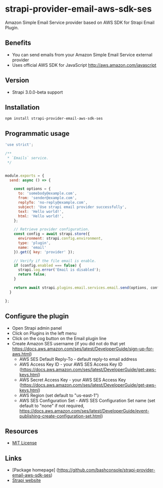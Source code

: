 # strapi-provider-email-aws-sdk-ses

Amazon Simple Email Service provider based on AWS SDK for Strapi Email Plugin.

## Benefits

 - You can send emails from your Amazon Simple Email Service external provider
 - Uses official AWS SDK for JavaScript http://aws.amazon.com/javascript

## Version
 - Strapi 3.0.0-beta support

## Installation

`npm install strapi-provider-email-aws-sdk-ses`


## Programmatic usage


```javascript
'use strict';

/**
 * `Emails` service.
 */


module.exports = {
  send: async () => {

    const options = {
      to: 'somebody@example.com',
      from: 'sender@example.com',
      replyTo: 'no-reply@example.com',
      subject: 'Use strapi email provider successfully',
      text: 'Hello world!',
      html: 'Hello world!',
    };

    // Retrieve provider configuration.
    const config = await strapi.store({
      environment: strapi.config.environment,
      type: 'plugin',
      name: 'email'
    }).get({ key: 'provider' });

    // Verify if the file email is enable.
    if (config.enabled === false) {
      strapi.log.error('Email is disabled');
      return false;
    }

    return await strapi.plugins.email.services.email.send(options, config);
  }

};
```

## Configure the plugin

- Open Strapi admin panel
- Click on Plugins in the left menu
- Click on the cog button on the Email plugin line
- Create Amazon SES username (if you did not do that yet https://docs.aws.amazon.com/ses/latest/DeveloperGuide/sign-up-for-aws.html)
  - AWS SES Default Reply-To - default reply-to email address
  - AWS Access Key ID - your AWS SES Access Key ID (https://docs.aws.amazon.com/ses/latest/DeveloperGuide/get-aws-keys.html)
  - AWS Secret Access Key - your AWS SES Access Key (https://docs.aws.amazon.com/ses/latest/DeveloperGuide/get-aws-keys.html)
  - AWS Region (set default to "us-east-1")
  - AWS SES Configuration Set - AWS SES Configuration Set name (set default to "none" if not required, https://docs.aws.amazon.com/ses/latest/DeveloperGuide/event-publishing-create-configuration-set.html)


## Resources

- [MIT License](LICENSE.md)

## Links

- [Package homepage] (https://github.com/bashconsole/strapi-provider-email-aws-sdk-ses)
- [Strapi website](http://strapi.io/)
